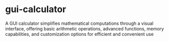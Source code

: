 # gui-calculator
A GUI calculator simplifies mathematical computations through a visual interface, offering basic arithmetic operations, advanced functions, memory capabilities, and customization options for efficient and convenient use
